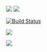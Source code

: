 <a href="https://codeclimate.com/github/Nikolaytk87/python-project-lvl1/maintainability"><img src="https://api.codeclimate.com/v1/badges/d4c57b302dd9b020950b/maintainability" /></a>
<a href="https://codeclimate.com/github/Nikolaytk87/python-project-lvl1/test_coverage"><img src="https://api.codeclimate.com/v1/badges/d4c57b302dd9b020950b/test_coverage" /></a>

[![Build Status](https://travis-ci.org/Nikolaytk87/python-project-lvl1.svg?branch=master)](https://travis-ci.org/Nikolaytk87/python-project-lvl1)

<a href="https://asciinema.org/a/xSkmoIYETsvz3ylECZEYVBFu2?t=8?autoplay=1" target="_blank"><img src="https://asciinema.org/a/xSkmoIYETsvz3ylECZEYVBFu2.svg"  /></a>

<a href="https://asciinema.org/a/XNq27OBWG1I4HWfGD3XCVQm1u?autoplay=1" target="_blank"><img src="https://asciinema.org/a/XNq27OBWG1I4HWfGD3XCVQm1u.svg"  /></a>
